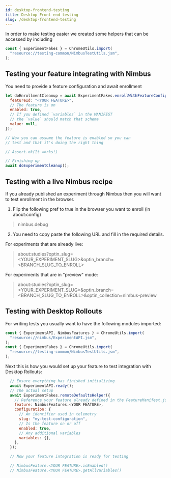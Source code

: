 ```yaml
---
id: desktop-frontend-testing
title: Desktop Front-end testing
slug: /desktop-frontend-testing
---
```


In order to make testing easier we created some helpers that can be accessed by including

```js
const { ExperimentFakes } = ChromeUtils.import(
  "resource://testing-common/NimbusTestUtils.jsm",
);
```

## Testing your feature integrating with Nimbus

You need to provide a feature configuration and await enrollment

```js
let doEnrollmentCleanup = await ExperimentFakes.enrollWithFeatureConfig({
  featureId: "<YOUR FEATURE>",
  // The feature is on
  enabled: true,
  // If you defined `variables` in the MANIFEST
  // the `value` should match that schema
  value: null,
});

// Now you can assume the feature is enabled so you can
// test and that it's doing the right thing

// Assert.ok(It works!)

// Finishing up
await doExperimentCleanup();
```

## Testing with a live Nimbus recipe

If you already published an experiment through Nimbus then you will want to test enrollment in the browser.

1. Flip the following pref to true in the browser you want to enroll (in about:config)

> nimbus.debug

2. You need to copy paste the following URL and fill in the required details.

For experiments that are already live:

> about:studies?optin_slug=<YOUR_EXPERIMENT_SLUG>&optin_branch=<BRANCH_SLUG_TO_ENROLL>

For experiments that are in "preview" mode:

> about:studies?optin_slug=<YOUR_EXPERIMENT_SLUG>&optin_branch=<BRANCH_SLUG_TO_ENROLL>&optin_collection=nimbus-preview

## Testing with Desktop Rollouts

For writing tests you usually want to have the following modules imported:

```js
const { ExperimentAPI, NimbusFeatures } = ChromeUtils.import(
  "resource://nimbus/ExperimentAPI.jsm",
);
const { ExperimentFakes } = ChromeUtils.import(
  "resource://testing-common/NimbusTestUtils.jsm",
);
```

Next this is how you would set up your feature to test integration with Desktop Rollouts:

```js
  // Ensure everything has finished initializing
  await ExperimentAPI.ready();
  // The actual setup
  await ExperimentFakes.remoteDefaultsHelper({
    // Reference your feature already defined in the FeatureManifest.js
    feature: NimbusFeatures.<YOUR FEATURE>,
    configuration: {
      // An identifier used in telemetry
      slug: "my-test-configuration",
      // Is the feature on or off
      enabled: true,
      // Any additional variables
      variables: {},
    },
  });

  // Now your feature integration is ready for testing

  // NimbusFeature.<YOUR FEATURE>.isEnabled()
  // NimbusFeature.<YOUR FEATURE>.getAllVariables()
```
